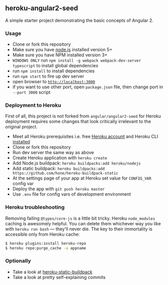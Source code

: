 ## heroku-angular2-seed

A simple starter project demonstrating the basic concepts of Angular 2.


### Usage
- Clone or fork this repository
- Make sure you have [node.js](https://nodejs.org/) installed version 5+
- Make sure you have NPM installed version 3+
- `WINDOWS ONLY` run `npm install -g webpack webpack-dev-server typescript` to install global dependencies
- run `npm install` to install dependencies
- run `npm start` to fire up dev server
- open browser to [`http://localhost:3000`](http://localhost:3000)
- if you want to use other port, open `package.json` file, then change port in `--port 3000` script

### Deployment to Heroku
First of all, this project is not forked from `angular/angular2-seed` for Heroku deployment requires some changes that look critically irrelevant to the original project.

- Meet all Heroku prerequisites i.e. free [Heroku account](https://signup.heroku.com/signup/dc) and Heroku CLI [installed](https://devcenter.heroku.com/articles/getting-started-with-nodejs#set-up)
- Clone or fork this repository
- Run dev server the same way as above
- Create Heroku application with `heroku create`
- Add Node.js buildpack: `heroku buildpacks:add heroku/nodejs`
- Add static buildpack: `heroku buildpacks:add https://github.com/hone/heroku-buildpack-static`
- At the settings page of your app at Heroku set value for `CONFIG_VAR` config var
- Deploy the app with `git push heroku master`
- Use `.env` file for config vars of development environment

### Heroku troubleshooting
Removing failing `@types/core-js` is a little bit tricky. Heroku `node_modules` caching is awesomely helpful. You can delete them whichever way you like with `heroku run bash` — they'll never die. The key to their immortality is accessible only from Heroku cache:
```bash
$ heroku plugins:install heroku-repo
$ heroku repo:purge_cache -a appname
```

### Optionally

- Take a look at [heroku-static-buildpack](https://github.com/heroku/heroku-buildpack-static)
- Take a look at pretty self-explaining commits
